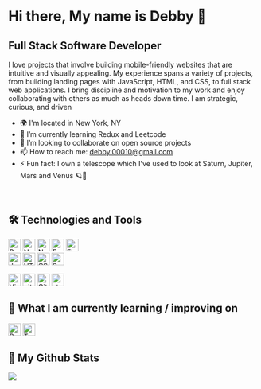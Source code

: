 Hi there, My name is Debby 👋
================================

Full Stack Software Developer
------------------

I love projects that involve building mobile-friendly websites that are intuitive and visually appealing. My experience spans a variety of projects, from building landing pages with JavaScript, HTML, and CSS, to full stack web applications. I bring discipline and motivation to my work and enjoy collaborating with others as much as heads down time. I am strategic, curious, and driven

- 🌍  I'm located in New York, NY
- 🌱 I’m currently learning Redux and Leetcode
- 👯 I’m looking to collaborate on open source projects
- 📫 How to reach me: [debby.00010@gmail.com](mailto:debby.00010@gmail.com)
- ⚡ Fun fact: I own a telescope which I've used to look at Saturn, Jupiter, Mars and Venus 🪐🌌
<br>

## 🛠  Technologies and Tools
<img src="https://img.shields.io/badge/React-282C34?logo=react&logoColor=61DAFB" alt="React logo" title="React" height="25" /> <img src="https://img.shields.io/badge/Next.js-282C34?logo=next.js&logoColor=FFFFFF" alt="Next.js logo" title="Next.js" height="25" />
<img src="https://img.shields.io/badge/Node.js-282C34?logo=node.js&logoColor=339933" alt="Node.js logo" title="Node.js" height="25" />
<img src="https://img.shields.io/badge/Express-282C34?logo=express&logoColor=FFFFFF" alt="Express.js logo" title="Express.js" height="25" />
<img src="https://img.shields.io/badge/Firebase-282C34?logo=firebase&logoColor=FFCA28" alt="Firebase logo" title="Firebase" height="25" />
<br>
<img src="https://img.shields.io/badge/JavaScript-282C34?logo=javascript&logoColor=F7DF1E" alt="JavaScript logo" title="JavaScript" height="25" />
<img src="https://img.shields.io/badge/HTML5-282C34?logo=html5&logoColor=E34F26" alt="HTML5 logo" title="HTML5" height="25" />
<img src="https://img.shields.io/badge/CSS3-282C34?logo=css3&logoColor=1572B6" alt="CSS3 logo" title="CSS3" height="25" />
<img src="https://img.shields.io/badge/Sass-282C34?logo=sass&logoColor=fa73c8" alt="Sass logo" title="Sass" height="25" />


<img src="https://img.shields.io/badge/VS%20Code-282C34?logo=visual-studio-code&logoColor=007ACC" alt="Visual Studio Code logo" title="Visual Studio Code" height="25" /> <img src="https://img.shields.io/badge/Git-282C34?logo=git&logoColor=f7502f" alt="git logo" title="Git" height="25" /> <img src="https://img.shields.io/badge/Github-282C34?logo=github&logoColor=FFFFFF" alt="Github logo" title="Github" height="25" /> <img src="https://img.shields.io/static/v1?label=&message=styled-components&color=282C34&logo=styled-components&logoColor=DB7093" alt="styled-components logo" title="styled-components" height="25" />

## 📖  What I am currently learning / improving on
<img src="https://img.shields.io/badge/Redux-282C34?logo=redux&logoColor=9e42f5" alt="Redux logo" title="Sass" height="25" /> <img src="https://img.shields.io/badge/Typescript-282C34?logo=typescript&logoColor=1572B6" alt="Typescript logo" title="Sass" height="25" />

## 🤖  My Github Stats


<a href="http://www.github.com/Deb0006"><img src="https://github-readme-streak-stats.herokuapp.com/?user=Deb0006&stroke=ffffff&background=1c1917&ring=0891b2&fire=0891b2&currStreakNum=ffffff&currStreakLabel=0891b2&sideNums=ffffff&sideLabels=ffffff&dates=ffffff&hide_border=true" /></a>
